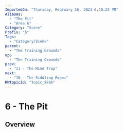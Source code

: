 ```yaml
---
ImportedOn: "Thursday, February 16, 2023 6:10:23 PM"
Aliases:
  - "The Pit"
  - "Area 6"
Category: "Scene"
Prefix: "6"
Tags:
  - "Category/Scene"
parent:
  - "The Training Grounds"
up:
  - "The Training Grounds"
prev:
  - "11 - The Mind Trap"
next:
  - "10 - The Riddling Rooms"
RWtopicId: "Topic_9766"
---
```

# 6 - The Pit
## Overview
